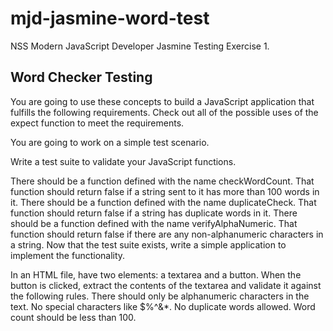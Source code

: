 # mjd-jasmine-word-test
 NSS Modern JavaScript Developer Jasmine Testing Exercise 1.

 ## Word Checker Testing

 You are going to use these concepts to build a JavaScript application that fulfills the following requirements. Check out all of the possible uses of the expect function to meet the requirements.

 You are going to work on a simple test scenario.

 Write a test suite to validate your JavaScript functions.

 There should be a function defined with the name checkWordCount.
 That function should return false if a string sent to it has more than 100 words in it.
 There should be a function defined with the name duplicateCheck.
 That function should return false if a string has duplicate words in it.
 There should be a function defined with the name verifyAlphaNumeric.
 That function should return false if there are any non-alphanumeric characters in a string.
 Now that the test suite exists, write a simple application to implement the functionality.

 In an HTML file, have two elements: a textarea and a button.
 When the button is clicked, extract the contents of the textarea and validate it against the following rules.
 There should only be alphanumeric characters in the text. No special characters like $%^&*.
 No duplicate words allowed.
 Word count should be less than 100.
